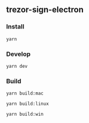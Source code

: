 ## trezor-sign-electron

### Install

`yarn`

### Develop

`yarn dev`

### Build

`yarn build:mac`

`yarn build:linux`

`yarn build:win`
